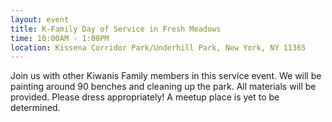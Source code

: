 ```yaml
---
layout: event
title: K-Family Day of Service in Fresh Meadows
time: 10:00AM - 1:00PM
location: Kissena Corridor Park/Underhill Park, New York, NY 11365
---
```

Join us with other Kiwanis Family members in this service event. We will be painting around 90 benches and cleaning up the park. All materials will be provided. Please dress appropriately! A meetup place is yet to be determined.